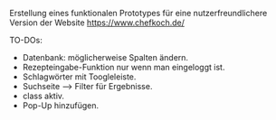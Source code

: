 Erstellung eines funktionalen Prototypes für eine nutzerfreundlichere Version der Website https://www.chefkoch.de/

TO-DOs:

- Datenbank: möglicherweise Spalten ändern.
- Rezepteingabe-Funktion nur wenn man eingeloggt ist. 
- Schlagwörter mit Toogleleiste.
- Suchseite --> Filter für Ergebnisse.
- class aktiv.
- Pop-Up hinzufügen. 
